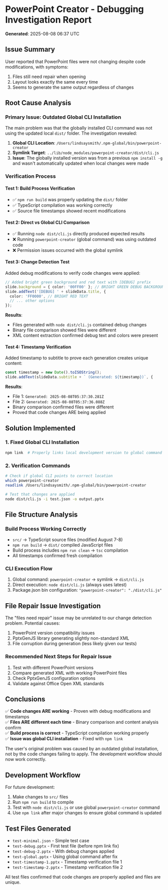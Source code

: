 # PowerPoint Creator - Debugging Investigation Report

**Generated**: 2025-08-08 06:37 UTC

## Issue Summary

User reported that PowerPoint files were not changing despite code modifications, with symptoms:
1. Files still need repair when opening
2. Layout looks exactly the same every time  
3. Seems to generate the same output regardless of changes

## Root Cause Analysis

### Primary Issue: Outdated Global CLI Installation

The main problem was that the globally installed CLI command was not using the updated local `dist/` folder. The investigation revealed:

1. **Global CLI Location**: `/Users/lindsaysmith/.npm-global/bin/powerpoint-creator`
2. **Symlink Target**: `../lib/node_modules/powerpoint-creator/dist/cli.js`
3. **Issue**: The globally installed version was from a previous `npm install -g` and wasn't automatically updated when local changes were made

### Verification Process

#### Test 1: Build Process Verification
- ✅ `npm run build` was properly updating the `dist/` folder
- ✅ TypeScript compilation was working correctly
- ✅ Source file timestamps showed recent modifications

#### Test 2: Direct vs Global CLI Comparison
- ✅ Running `node dist/cli.js` directly produced expected results
- ❌ Running `powerpoint-creator` (global command) was using outdated code
- ❌ Permission issues occurred with the global symlink

#### Test 3: Change Detection Test
Added debug modifications to verify code changes were applied:
```typescript
// Added bright green background and red text with [DEBUG] prefix
slide.background = { color: '00FF00' }; // BRIGHT GREEN DEBUG BACKGROUND
slide.addText('[DEBUG] ' + slideData.title, {
  color: 'FF0000', // BRIGHT RED TEXT
  // ... other options
});
```

**Results**:
- Files generated with `node dist/cli.js` contained debug changes
- Binary file comparison showed files were different
- XML content extraction confirmed debug text and colors were present

#### Test 4: Timestamp Verification
Added timestamp to subtitle to prove each generation creates unique content:
```typescript
const timestamp = new Date().toISOString();
slide.addText(slideData.subtitle + ` (Generated: ${timestamp})`, {
```

**Results**:
- File 1: `Generated: 2025-08-08T05:37:30.281Z`
- File 2: `Generated: 2025-08-08T05:37:36.088Z`
- Binary comparison confirmed files were different
- Proved that code changes ARE being applied

## Solution Implemented

### 1. Fixed Global CLI Installation
```bash
npm link  # Properly links local development version to global command
```

### 2. Verification Commands
```bash
# Check if global CLI points to correct location
which powerpoint-creator
readlink /Users/lindsaysmith/.npm-global/bin/powerpoint-creator

# Test that changes are applied
node dist/cli.js -i test.json -o output.pptx
```

## File Structure Analysis

### Build Process Working Correctly
- `src/` → TypeScript source files (modified August 7-8)
- `npm run build` → `dist/` compiled JavaScript files
- Build process includes `npm run clean` → `tsc` compilation
- All timestamps confirmed fresh compilation

### CLI Execution Flow
1. Global command: `powerpoint-creator` → symlink → `dist/cli.js`
2. Direct execution: `node dist/cli.js` (always uses latest)
3. Package.json bin configuration: `"powerpoint-creator": "./dist/cli.js"`

## File Repair Issue Investigation

The "files need repair" issue may be unrelated to our change detection problem. Potential causes:
1. PowerPoint version compatibility issues
2. PptxGenJS library generating slightly non-standard XML
3. File corruption during generation (less likely given our tests)

### Recommended Next Steps for Repair Issue
1. Test with different PowerPoint versions
2. Compare generated XML with working PowerPoint files
3. Check PptxGenJS configuration options
4. Validate against Office Open XML standards

## Conclusions

✅ **Code changes ARE working** - Proven with debug modifications and timestamps  
✅ **Files ARE different each time** - Binary comparison and content analysis confirm  
✅ **Build process is correct** - TypeScript compilation working properly  
✅ **Issue was global CLI installation** - Fixed with `npm link`  

The user's original problem was caused by an outdated global installation, not by the code changes failing to apply. The development workflow should now work correctly.

## Development Workflow

For future development:
1. Make changes to `src/` files
2. Run `npm run build` to compile
3. Test with `node dist/cli.js` or use global `powerpoint-creator` command
4. Use `npm link` after major changes to ensure global command is updated

## Test Files Generated

- `test-minimal.json` - Simple test case
- `test-debug.pptx` - First test file (before npm link fix)
- `test-debug-2.pptx` - With debug changes applied
- `test-global.pptx` - Using global command after fix
- `test-timestamp-1.pptx` - Timestamp verification file 1
- `test-timestamp-2.pptx` - Timestamp verification file 2

All test files confirmed that code changes are properly applied and files are unique.